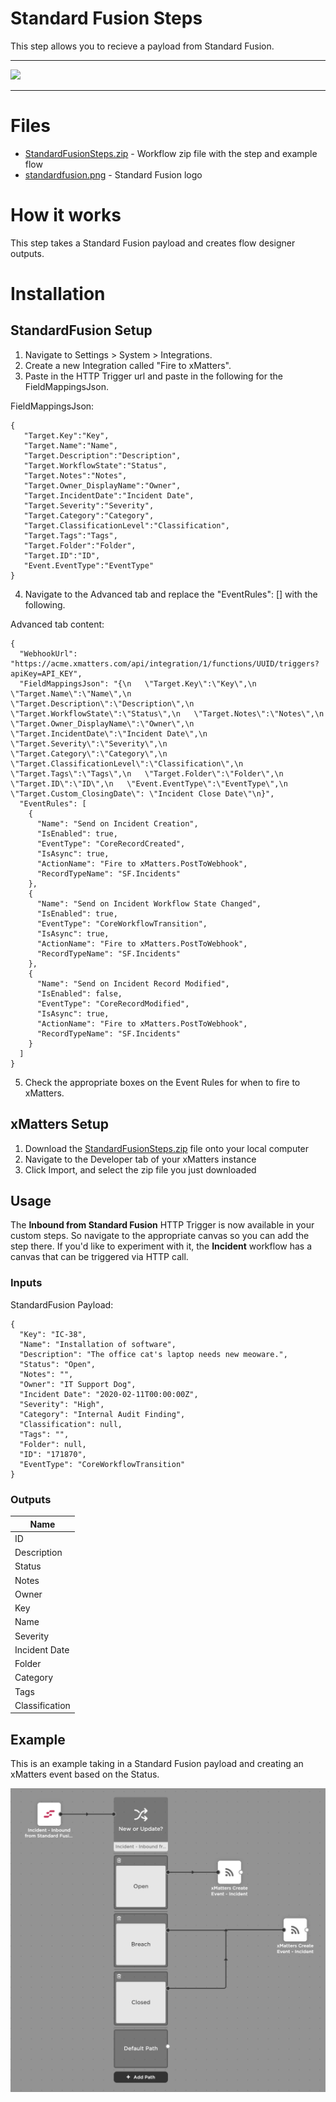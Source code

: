 # Standard Fusion Steps

This step allows you to recieve a payload from Standard Fusion.


---------

<kbd>
  <img src="https://github.com/xmatters/xMatters-Labs/raw/master/media/disclaimer.png">
</kbd>

---------

# Files

* [StandardFusionSteps.zip](StandardFusionSteps.zip) - Workflow zip file with the step and example flow
* [standardfusion.png](/standardfusion.png) - Standard Fusion logo

# How it works
This step takes a Standard Fusion payload and creates flow designer outputs.


# Installation

## StandardFusion Setup
1. Navigate to Settings > System > Integrations.
2. Create a new Integration called "Fire to xMatters".
3. Paste in the HTTP Trigger url and paste in the following for the FieldMappingsJson.

FieldMappingsJson:
```
{
   "Target.Key":"Key",
   "Target.Name":"Name",
   "Target.Description":"Description",
   "Target.WorkflowState":"Status",
   "Target.Notes":"Notes",
   "Target.Owner_DisplayName":"Owner",
   "Target.IncidentDate":"Incident Date",
   "Target.Severity":"Severity",
   "Target.Category":"Category",
   "Target.ClassificationLevel":"Classification",
   "Target.Tags":"Tags",
   "Target.Folder":"Folder",
   "Target.ID":"ID",
   "Event.EventType":"EventType"
}
```
4. Navigate to the Advanced tab and replace the "EventRules": [] with the following.

Advanced tab content:
```
{
  "WebhookUrl": "https://acme.xmatters.com/api/integration/1/functions/UUID/triggers?apiKey=API_KEY",
  "FieldMappingsJson": "{\n   \"Target.Key\":\"Key\",\n   \"Target.Name\":\"Name\",\n   \"Target.Description\":\"Description\",\n   \"Target.WorkflowState\":\"Status\",\n   \"Target.Notes\":\"Notes\",\n   \"Target.Owner_DisplayName\":\"Owner\",\n   \"Target.IncidentDate\":\"Incident Date\",\n   \"Target.Severity\":\"Severity\",\n   \"Target.Category\":\"Category\",\n   \"Target.ClassificationLevel\":\"Classification\",\n   \"Target.Tags\":\"Tags\",\n   \"Target.Folder\":\"Folder\",\n   \"Target.ID\":\"ID\",\n   \"Event.EventType\":\"EventType\",\n   \"Target.Custom_ClosingDate\": \"Incident Close Date\"\n}",
  "EventRules": [
    {
      "Name": "Send on Incident Creation",
      "IsEnabled": true,
      "EventType": "CoreRecordCreated",
      "IsAsync": true,
      "ActionName": "Fire to xMatters.PostToWebhook",
      "RecordTypeName": "SF.Incidents"
    },
    {
      "Name": "Send on Incident Workflow State Changed",
      "IsEnabled": true,
      "EventType": "CoreWorkflowTransition",
      "IsAsync": true,
      "ActionName": "Fire to xMatters.PostToWebhook",
      "RecordTypeName": "SF.Incidents"
    },
    {
      "Name": "Send on Incident Record Modified",
      "IsEnabled": false,
      "EventType": "CoreRecordModified",
      "IsAsync": true,
      "ActionName": "Fire to xMatters.PostToWebhook",
      "RecordTypeName": "SF.Incidents"
    }
  ]
}
```
5. Check the appropriate boxes on the Event Rules for when to fire to xMatters.

## xMatters Setup
1. Download the [StandardFusionSteps.zip](StandardFusionSteps.zip) file onto your local computer
2. Navigate to the Developer tab of your xMatters instance
3. Click Import, and select the zip file you just downloaded


## Usage
The **Inbound from Standard Fusion** HTTP Trigger is now available in your custom steps. So navigate to the appropriate canvas so you can add the step there. If you'd like to experiment with it, the **Incident** workflow has a canvas that can be triggered via HTTP call. 

### Inputs
StandardFusion Payload:
```
{
  "Key": "IC-38",
  "Name": "Installation of software",
  "Description": "The office cat's laptop needs new meoware.",
  "Status": "Open",
  "Notes": "",
  "Owner": "IT Support Dog",
  "Incident Date": "2020-02-11T00:00:00Z",
  "Severity": "High",
  "Category": "Internal Audit Finding",
  "Classification": null,
  "Tags": "",
  "Folder": null,
  "ID": "171870",
  "EventType": "CoreWorkflowTransition"
}
```


### Outputs

| Name |
| ---- |
| ID |
| Description |
| Status |
| Notes |
| Owner |
| Key |
| Name |
| Severity |
| Incident Date |
| Folder |
| Category |
| Tags |
| Classification |


## Example
This is an example taking in a Standard Fusion payload and creating an xMatters event based on the Status.

<kbd>
	<img src="/media/ExampleFlow.png">
</kbd>

